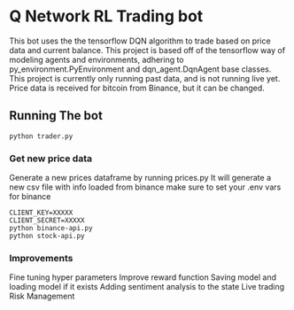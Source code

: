 # Q Network RL Trading bot

This bot uses the the tensorflow DQN algorithm to trade based on price data and current balance. This project is based off of the tensorflow way of modeling agents and environments, adhering to py_environment.PyEnvironment and dqn_agent.DqnAgent base classes.
This project is currently only running past data, and is not running live yet. Price data is received for bitcoin from Binance, but it can be changed.

## Running The bot
```
python trader.py
```

### Get new price data
Generate a new prices dataframe by running prices.py
It will generate a new csv file with info loaded from binance
make sure to set your .env vars for binance
```
CLIENT_KEY=XXXXX
CLIENT_SECRET=XXXXX
python binance-api.py
python stock-api.py
```

### Improvements
Fine tuning hyper parameters
Improve reward function
Saving model and loading model if it exists
Adding sentiment analysis to the state
Live trading 
Risk Management